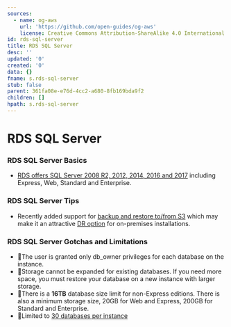 ```yaml
---
sources:
  - name: og-aws
    url: 'https://github.com/open-guides/og-aws'
    license: Creative Commons Attribution-ShareAlike 4.0 International License
id: rds-sql-server
title: RDS SQL Server
desc: ''
updated: '0'
created: '0'
data: {}
fname: s.rds-sql-server
stub: false
parent: 361fa08e-e76d-4cc2-a680-8fb169bda9f2
children: []
hpath: s.rds-sql-server
---
```

# RDS SQL Server

### RDS SQL Server Basics

- [RDS offers SQL Server 2008 R2, 2012, 2014, 2016 and 2017](https://aws.amazon.com/rds/sqlserver/) including Express, Web, Standard and Enterprise.

### RDS SQL Server Tips

- Recently added support for [backup and restore to/from S3](https://www.brentozar.com/archive/2016/07/holy-cow-amazon-rds-sql-server-just-changed-everything/) which may make it an attractive [DR option](https://aws.amazon.com/blogs/aws/amazon-rds-for-sql-server-support-for-native-backuprestore-to-amazon-s3/) for on-premises installations.

### RDS SQL Server Gotchas and Limitations

- 🔸The user is granted only db_owner privileges for each database on the instance.
- 🔸Storage cannot be expanded for existing databases. If you need more space, you must restore your database on a new instance with larger storage.
- 🔸There is a **16TB** database size limit for non-Express editions. There is also a minimum storage size, 20GB for Web and Express, 200GB for Standard and Enterprise.
- 🔸Limited to [30 databases per instance](http://docs.aws.amazon.com/AmazonRDS/latest/UserGuide/CHAP_SQLServer.html)
